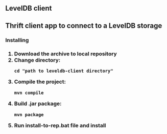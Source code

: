 <h2>LevelDB client<h2>
<p>Thrift client app to connect to a LevelDB storage<p>
<h3> Installing<h3>
<ol>
<li>Download the archive to local repository</li>
<li>Change directory:

```cd "path to leveldb-client directory"```
</li>
<li>Compile the project:

```mvn compile```
</li>
<li>
Build .jar package:

```mvn package```
</li>
<li>Run install-to-rep.bat file and install </li>
</ol>